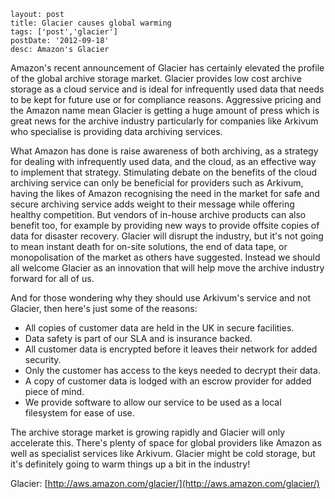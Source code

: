 ```
layout: post
title: Glacier causes global warming
tags: ['post','glacier']
postDate: '2012-09-18'
desc: Amazon's Glacier 
```

Amazon's recent announcement of Glacier has certainly elevated the profile of the global archive storage market. Glacier provides low cost archive storage as a cloud service and is ideal for infrequently used data that needs to be kept for future use or for compliance reasons. Aggressive pricing and the Amazon name mean Glacier is getting a huge amount of press which is great news for the archive industry particularly for companies like Arkivum who specialise is providing data archiving services.  

What Amazon has done is raise awareness of both archiving, as a strategy for dealing with infrequently used data, and the cloud, as an effective way to implement that strategy. Stimulating debate on the benefits of the cloud archiving service can only be beneficial for providers such as Arkivum, having the likes of Amazon recognising the need in the market for safe and secure archiving service adds weight to their message while offering healthy competition. But vendors of in-house archive products can also benefit too, for example by providing new ways to provide offsite copies of data for disaster recovery. Glacier will disrupt the industry, but it's not going to mean instant death for on-site solutions, the end of data tape, or monopolisation of the market as others have suggested. Instead we should all welcome Glacier as an innovation that will help move the archive industry forward for all of us.  

And for those wondering why they should use Arkivum's service and not Glacier, then here's just some of the reasons:

- 	All copies of customer data are held in the UK in secure facilities.
- 	Data safety is part of our SLA and is insurance backed.
- 	All customer data is encrypted before it leaves their network for added security.
- 	Only the customer has access to the keys needed to decrypt their data.
- 	A copy of customer data is lodged with an escrow provider for added piece of mind.
- 	We provide software to allow our service to be used as a local filesystem for ease of use.  

The archive storage market is growing rapidly and Glacier will only accelerate this. There's plenty of space for global providers like Amazon as well as specialist services like Arkivum. Glacier might be cold storage, but it's definitely going to warm things up a bit in the industry!


Glacier: [http://aws.amazon.com/glacier/](http://aws.amazon.com/glacier/)